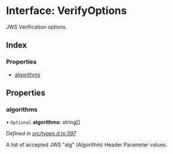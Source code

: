 # Interface: VerifyOptions

JWS Verification options.

## Index

### Properties

* [algorithms](_types_d_.verifyoptions.md#algorithms)

## Properties

### algorithms

• `Optional` **algorithms**: string[]

*Defined in [src/types.d.ts:397](https://github.com/panva/jose/blob/v3.0.1/src/types.d.ts#L397)*

A list of accepted JWS "alg" (Algorithm) Header Parameter values.
